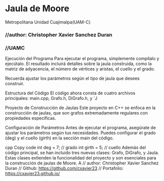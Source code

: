 # Jaula de Moore
Metropolitana Unidad Cuajimalpa(UAM-C)
### //author: Christopher Xavier Sanchez Duran
### //UAMC

Ejecución del Programa
Para ejecutar el programa, simplemente compílalo y ejecútalo. El resultado incluirá detalles sobre la jaula construida, como la matriz de adyacencia, el número de vértices y aristas, el cuello y el grado.

Recuerda ajustar los parámetros según el tipo de jaula que desees construir.

Estructura del Código
El código ahora consta de cuatro archivos principales: main.cpp, Grafo.h, DiGrafo.h, y `J

Proyecto de Construcción de Jaulas
Este proyecto en C++ se enfoca en la construcción de jaulas, que son grafos extremadamente regulares con propiedades específicas.

Configuración de Parámetros
Antes de ejecutar el programa, asegúrate de ajustar los parámetros según tus necesidades. Puedes configurar el grado (deg) y el cuello (girth) en la sección main del código.

cpp
Copy code
int deg = 7; // grado
int girth = 5; // cuello
Además del código principal, se han incluido tres nuevas clases: Grafo, DiGrafo, y Jaula. Estas clases extienden la funcionalidad del proyecto y son esenciales para la construcción de jaulas de Moore. A
// author: Christopher Xavier Sanchez Duran
// Github: https://github.com/cxavier23
// Portafolio: https://cxavier23.github.io/


